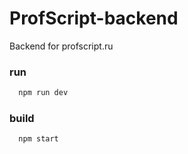 # ProfScript-backend
Backend for profscript.ru

### run
```bash
  npm run dev
```

### build
```bash
  npm start
```
